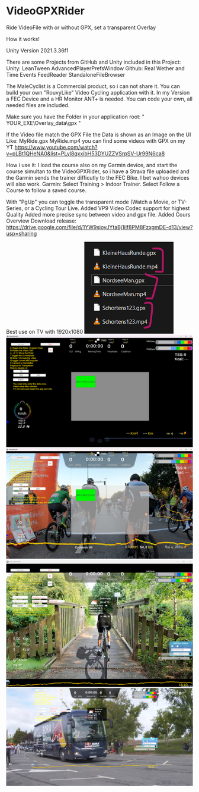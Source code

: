# VideoGPXRider
Ride VideoFile with or without GPX, set a transparent Overlay

How it works!

Unity Version 2021.3.36f1

There are some Projects from GitHub and Unity included in this Project:
Unity:
LeanTween
AdvancedPlayerPrefsWindow
Github:
Real Wether and Time Events
FeedReader
StandaloneFileBrowser

The MaleCyclist is a Commercial product, so i can not share it.
You can build your own "RouvyLike" Video Cycling application with it.
In my Version a FEC Device and a HR Monitor ANT+ is needed. You can code your own, all needed files are included.

Make sure you have the Folder in your application root:
" YOUR_EXE\Overlay_data\gpx "

If the Video file match the GPX File the Data is shown as an Image on the UI
Like:
MyRide.gpx
MyRide.mp4
you can find some videos with GPX on my YT https://www.youtube.com/watch?v=pLBt1QHeNA0&list=PLyl8qxxibH53DYUZZVSrpSV-Ur99N6ca8

How i use it:
I load the course also on my Garmin device, and start the course simultan to the VideoGPXRider, so i have a Strava file uploaded and the Garmin sends the trainer difficutly to the FEC Bike.
I bet wahoo devices will also work.
Garmin: Select Training > Indoor Trainer. Select Follow a Course to follow a saved course.

With "PgUp" you can toggle the transparent mode (Watch a Movie, or TV-Series, or a Cycling Tour Live.
Added VP9 Video Codec support for highest Quality
Added more precise sync between video and gpx file.
Added Cours Overview
Download release: 
https://drive.google.com/file/d/1YW9sjoyJYtaBj1ilf8PM8FzxgmDE-d13/view?usp=sharing

Best use on TV with 1920x1080
![Alt text](https://github.com/Landixus/VideoGPXRider/blob/main/Overlay_data/screens/gpx_mp4match.png "GPX_MP4_Match")
![Alt text](https://github.com/Landixus/VideoGPXRider/blob/main/3.png "NewTSS_and_KCAL")
![Alt text](https://github.com/Landixus/VideoGPXRider/blob/main/4.png "NewCourseOverview")
![Alt text](https://github.com/Landixus/VideoGPXRider/blob/main/1.png "VideoMode")
![Alt text](https://github.com/Landixus/VideoGPXRider/blob/main/2.png "TransparentMode")


